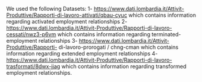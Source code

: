 We used the following Datasets: 1- https://www.dati.lombardia.it/Attivit-Produttive/Rapporti-di-lavoro-attivati/qbau-cyuc which contains information regarding activated employment relationships 2- https://www.dati.lombardia.it/Attivit-Produttive/Rapporti-di-lavoro-cessati/nwz3-p6vm which contains information regarding terminated-employment relationships 3- https://www.dati.lombardia.it/Attivit-Produttive/Rapporti- di-lavoro-prorogati / chng-cman which contains information regarding extended employment relationships 4- https://www.dati.lombardia.it/Attivit-Produttive/Rapporti-di-lavoro-trasformati/8dwx-jjag which contains information regarding transformed employment relationships.
